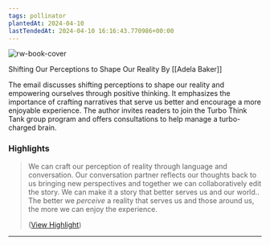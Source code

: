 ```yaml
---
tags: pollinator
plantedAt: 2024-04-10
lastTendedAt: 2024-04-10 16:16:43.770986+00:00
---
```

![rw-book-cover](https://readwise-assets.s3.amazonaws.com/static/images/article2.74d541386bbf.png)

Shifting Our Perceptions to Shape Our Reality
By [[Adela Baker]]

The email discusses shifting perceptions to shape our reality and empowering ourselves through positive thinking. It emphasizes the importance of crafting narratives that serve us better and encourage a more enjoyable experience. The author invites readers to join the Turbo Think Tank group program and offers consultations to help manage a turbo-charged brain.

### Highlights
> We can craft our perception of reality through language and conversation. Our conversation partner reflects our thoughts back to us bringing new perspectives and together we can collaboratively edit the story. We can make it a story that better serves us and our world.. The better we *perceive* a reality that serves us and those around us, the more we can enjoy the experience.
> 
>  ([View Highlight](https://read.readwise.io/read/01hv4cr6g0dw7p6f9v354jdgam))


---

